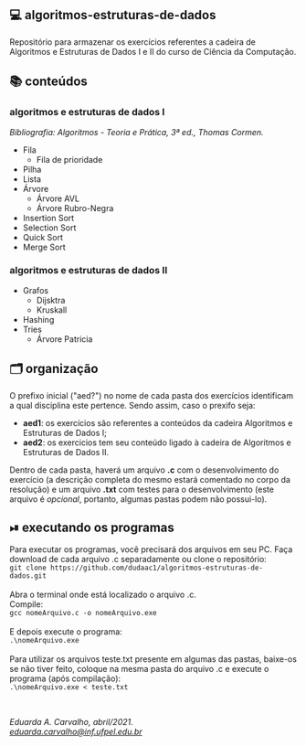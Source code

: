 ## 💻 algoritmos-estruturas-de-dados
Repositório para armazenar os exercícios referentes a cadeira de Algoritmos e Estruturas de Dados I e II do curso de Ciência da Computação.

## 📚 conteúdos
### algoritmos e estruturas de dados I
*Bibliografia: Algoritmos - Teoria e Prática, 3ª ed., Thomas Cormen.*
- Fila
  - Fila de prioridade
- Pilha
- Lista
- Árvore
  - Árvore AVL
  - Árvore Rubro-Negra
- Insertion Sort
- Selection Sort
- Quick Sort
- Merge Sort<br>

### algoritmos e estruturas de dados II
- Grafos
  - Dijsktra
  - Kruskall
- Hashing
- Tries
  - Árvore Patricia

## 🗂 organização
O prefixo inicial ("aed?") no nome de cada pasta dos exercícios identificam a qual disciplina este pertence. Sendo assim, caso o prexifo seja:
- **aed1**: os exercícios são referentes a conteúdos da cadeira Algoritmos e Estruturas de Dados I;
- **aed2**: os exercicios tem seu conteúdo ligado à cadeira de Algoritmos e Estruturas de Dados II.

Dentro de cada pasta, haverá um arquivo **.c** com o desenvolvimento do exercício (a descrição completa do mesmo estará comentado no corpo da resolução) e um arquivo **.txt** com testes para o desenvolvimento (este arquivo é *opcional*, portanto, algumas pastas podem não possui-lo).
 
## ⏯ executando os programas
Para executar os programas, você precisará dos arquivos em seu PC. Faça download de cada arquivo .c separadamente ou clone o repositório:<br>
`git clone https://github.com/dudaac1/algoritmos-estruturas-de-dados.git`<br><br>
Abra o terminal onde está localizado o arquivo .c.<br>
Compile:<br>
`gcc nomeArquivo.c -o nomeArquivo.exe`<br><br>
E depois execute o programa:<br>
`.\nomeArquivo.exe`<br><br>
Para utilizar os arquivos teste.txt presente em algumas das pastas, baixe-os se não tiver feito, coloque na mesma pasta do arquivo .c e execute o programa (após compilação):<br>
`.\nomeArquivo.exe < teste.txt`<br>

<br>


*Eduarda A. Carvalho, abril/2021.<br>
eduarda.carvalho@inf.ufpel.edu.br*
